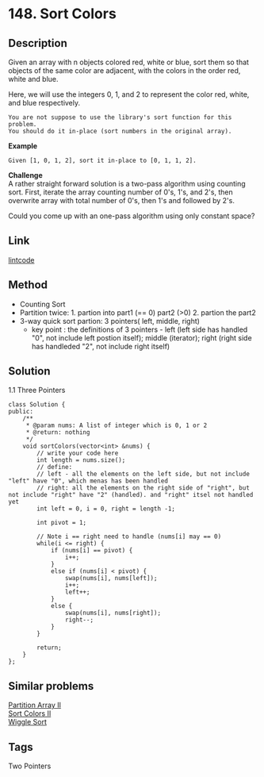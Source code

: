 # 148. Sort Colors

## Description

Given an array with n objects colored red, white or blue, sort them so that objects of the same color are adjacent, with the colors in the order red, white and blue.

Here, we will use the integers 0, 1, and 2 to represent the color red, white, and blue respectively.
```
You are not suppose to use the library's sort function for this problem.
You should do it in-place (sort numbers in the original array).
```
**Example**
```
Given [1, 0, 1, 2], sort it in-place to [0, 1, 1, 2].
```
**Challenge**  
A rather straight forward solution is a two-pass algorithm using counting sort.
First, iterate the array counting number of 0's, 1's, and 2's, then overwrite array with total number of 0's, then 1's and followed by 2's.

Could you come up with an one-pass algorithm using only constant space?

## Link
[lintcode](https://www.lintcode.com/problem/sort-colors/)

## Method
* Counting Sort 
* Partition twice: 1. partion into part1 (== 0) part2 (>0) 2. partion the part2 
* 3-way quick sort partion: 3 pointers( left, middle, right)
  * key point : the definitions of 3 pointers - left (left side has handled "0", not include left postion itself); middle (iterator); right (right side has handleded "2", not include right itself)

## Solution
1.1 Three Pointers
~~~
class Solution {
public:
    /**
     * @param nums: A list of integer which is 0, 1 or 2 
     * @return: nothing
     */
    void sortColors(vector<int> &nums) {
        // write your code here
        int length = nums.size();
        // define: 
        // left - all the elements on the left side, but not include "left" have "0", which menas has been handled
        // right: all the elements on the right side of "right", but not include "right" have "2" (handled). and "right" itsel not handled yet
        int left = 0, i = 0, right = length -1;
        
        int pivot = 1;
        
        // Note i == right need to handle (nums[i] may == 0)
        while(i <= right) {
            if (nums[i] == pivot) {
                i++;
            }
            else if (nums[i] < pivot) {
                swap(nums[i], nums[left]);
                i++;
                left++;
            }
            else {
                swap(nums[i], nums[right]);
                right--;
            }
        }
        
        return;
    }
};
~~~
## Similar problems
[Partition Array II](https://lintcode.com/problem/two-sum/)  
[Sort Colors II](https://lintcode.com/problem/two-sum-input-array-is-sorted/)   
[Wiggle Sort](https://lintcode.com/problem/two-sum-less-than-or-equal-to-target/)  

## Tags
Two Pointers  